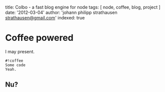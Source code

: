 title: Colbo - a fast blog engine for node
tags: [ node, coffee, blog, project ]
date: '2012-03-04'
author: 'johann philipp strathausen <strathausen@gmail.com>'
indexed: true


# Coffee powered

I may present.

    #!coffee
    Some code
    Yeah.

## Nu?

